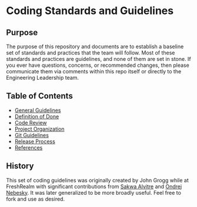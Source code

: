 # Coding Standards and Guidelines

## Purpose
The purpose of this repository and documents are to establish a baseline set of standards and practices that the team will follow. Most of these standards and practices are guidelines, and none of them are set in stone. If you ever have questions, concerns, or recommended changes, then please communicate them via comments within this repo itself or directly to the Engineering Leadership team.

## Table of Contents
- [General Guidelines](general-guidelines.md)
- [Definition of Done](definition-of-done.md)
- [Code Review](code-review.md)
- [Project Organization](project-organization.md)
- [Git Guidelines](git-guidelines.md)
- [Release Process](release-process.md)
- [References](references.md)

## History
This set of coding guidelines was originally created by John Grogg while at FreshRealm with significant contributions from [Sakwa Alvitre](https://github.com/sakwaa) and [Ondrej Nebesky](https://github.com/onebesky). It was later generalized to be more broadly useful. Feel free to fork and use as desired.
